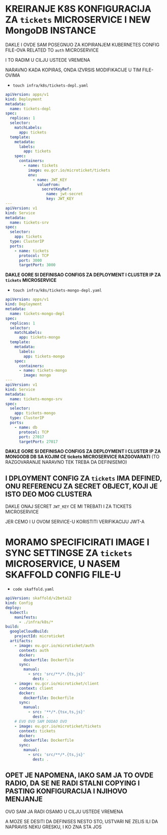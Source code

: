 # KREIRANJE K8S KONFIGURACIJA ZA `tickets` MICROSERVICE I NEW MongoDB INSTANCE

DAKLE I OVDE SAM POSEGNUO ZA KOPIRANJEM KUBERNETES CONFIG FILE-OVA RELATED TO `auth` MICROSERVICE 

I TO RADIM U CILJU USTEDE VREMENA

NARAVNO KADA KOPIRAS, ONDA IZVRSIS MODIFIKACIJE U TIM FILE-OVIMA

- `touch infra/k8s/tickets-depl.yaml`

```yaml
apiVersion: apps/v1
kind: Deployment
metadata:
  name: tickets-depl
spec:
  replicas: 1
  selector:
    matchLabels:
      app: tickets
  template:
    metadata:
      labels:
        app: tickets
    spec:
      containers:
        - name: tickets
          image: eu.gcr.io/microticket/tickets
          env:
            - name: JWT_KEY
              valueFrom:
                secretKeyRef:
                  name: jwt-secret
                  key: JWT_KEY
---
apiVersion: v1
kind: Service
metadata:
  name: tickets-srv
spec:
  selector:
    app: tickets
  type: ClusterIP
  ports:
    - name: tickets
      protocol: TCP
      port: 3000
      targetPort: 3000

```

**DAKLE GORE SI DEFINISAO CONFIGS ZA DEPLOYMENT I CLUSTER IP ZA `tickets` MICROSERVICE**

- `touch infra/k8s/tickets-mongo-depl.yaml`

```yaml
apiVersion: apps/v1
kind: Deployment
metadata:
  name: tickets-mongo-depl
spec:
  replicas: 1
  selector:
    matchLabels:
      app: tickets-mongo
  template:
    metadata:
      labels:
        app: tickets-mongo
    spec:
      containers:
      - name: tickets-mongo
        image: mongo
---
apiVersion: v1
kind: Service
metadata:
  name: tickets-mongo-srv
spec:
  selector:
    app: tickets-mongo
  type: ClusterIP
  ports:
    - name: db
      protocol: TCP
      port: 27017
      targetPort: 27017

```

**DAKLE GORE SI DEFINISAO CONFIGS ZA DEPLOYMENT I CLUSTER IP ZA MONGODB DB SA KOJIM CE tickets MICROSERVICE RAZGOVARATI** (TO RAZGOVARANJE NARAVNO TEK TREBA DA DEFINISEMO)

## I DPLOYMENT CONFIG ZA `tickets` IMA DEFINED, ONU REFERENCU ZA SECRET OBJECT, KOJI JE ISTO DEO MOG CLUSTERA

DAKLE ONAJ SECRET `JWT_KEY` CE MI TREBATI I ZA TICKETS MICROSERVICE

JER CEMO I U OVOM SERVICE-U KORISTITI VERIFIKACIJU JWT-A

# MORAMO SPECIFICIRATI IMAGE I SYNC SETTINGSE ZA `tickets` MICROSERVICE, U NASEM SKAFFOLD CONFIG FILE-U

- `code skaffold.yaml`

```yaml
apiVersion: skaffold/v2beta12
kind: Config
deploy:
  kubectl:
    manifests:
      - ./infra/k8s/*
build:
  googleCloudBuild:
    projectId: microticket
  artifacts:
    - image: eu.gcr.io/microticket/auth
      context: auth
      docker:
        dockerfile: Dockerfile
      sync:
        manual:
          - src: 'src/**/*.{ts,js}'
            dest: .
    - image: eu.gcr.io/microticket/client
      context: client
      docker:
        dockerfile: Dockerfile
      sync:
        manual:
          - src: '**/*.{tsx,ts,js}'
            dest: .
    # EVO OVO SAM DODAO OVO
    - image: eu.gcr.io/microticket/tickets
      context: tickets
      docker:
        dockerfile: Dockerfile
      sync:
        manual:
          - src: 'src/**/*.{ts,js}'
            dest: .
```

## OPET JE NAPOMENA, IAKO SAM JA TO OVDE RADIO, DA SE NE RADI STALNI COPYING I PASTING KONFIGURACIJA I NJIHOVO MENJANJE

OVO SAM JA RADI OSAMO U CILJU USTEDE VREMENA

A MOZE SE DESITI DA DEFINISES NESTO STO, USTVARI NE ZELIS ILI DA NAPRAVIS NEKU GRESKU, I KO ZNA STA JOS
